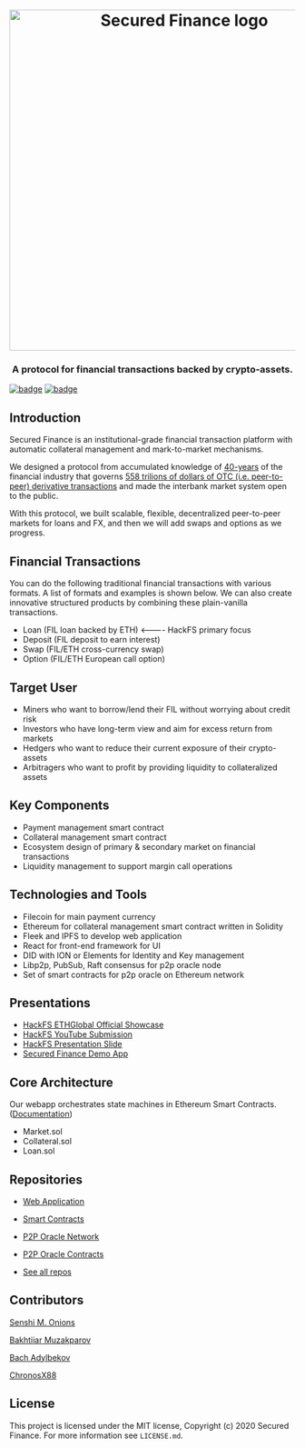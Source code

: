 <h1 align="center">
  <img width="600" src="img/logo.jpg" alt="Secured Finance logo" />
</h1>

<h3 align="center">A protocol for financial transactions backed by crypto-assets.</h3>

[![badge](https://img.shields.io/badge/submit%20for-HackFS-blue)](https://hack.ethglobal.co/showcase/secured-finance-recTkx6c1RDoLeaQm) [![badge](https://img.shields.io/badge/submit%20for-ETHOnline-ffe4b4)](https://hack.ethglobal.co/showcase/secured-finance-recJiyE8KWrV5VyHi)

## Introduction

Secured Finance is an institutional-grade financial transaction platform with automatic collateral management and mark-to-market mechanisms.

We designed a protocol from accumulated knowledge of [40-years](https://en.wikipedia.org/wiki/Swap_(finance)#History) of the financial industry that governs [558 trilions of dollars of OTC (i.e. peer-to-peer) derivative transactions](https://stats.bis.org/statx/srs/table/d5.1) and made the interbank market system open to the public.

With this protocol, we built scalable, flexible, decentralized peer-to-peer markets for loans and FX, and then we will add swaps and options as we progress.

## Financial Transactions

You can do the following traditional financial transactions with various formats.
A list of formats and examples is shown below. We can also create innovative structured products by combining these plain-vanilla transactions.

- Loan (FIL loan backed by ETH) <---- HackFS primary focus
- Deposit (FIL deposit to earn interest)
- Swap (FIL/ETH cross-currency swap)
- Option (FIL/ETH European call option)

## Target User

- Miners who want to borrow/lend their FIL without worrying about credit risk
- Investors who have long-term view and aim for excess return from markets
- Hedgers who want to reduce their current exposure of their crypto-assets
- Arbitragers who want to profit by providing liquidity to collateralized assets

## Key Components

- Payment management smart contract
- Collateral management smart contract
- Ecosystem design of primary & secondary market on financial transactions
- Liquidity management to support margin call operations

## Technologies and Tools

- Filecoin for main payment currency
- Ethereum for collateral management smart contract written in Solidity
- Fleek and IPFS to develop web application
- React for front-end framework for UI
- DID with ION or Elements for Identity and Key management
- Libp2p, PubSub, Raft consensus for p2p oracle node
- Set of smart contracts for p2p oracle on Ethereum network

## Presentations

- [HackFS ETHGlobal Official Showcase](https://hack.ethglobal.co/showcase/secured-finance-recTkx6c1RDoLeaQm)
- [HackFS YouTube Submission](https://youtu.be/cJ7RFAyNHbY)
- [HackFS Presentation Slide](https://github.com/Secured-Finance/secured-finance-docs/blob/master/basics/HackFS-Presentation.pdf)
- [Secured Finance Demo App](https://securedfinance.on.fleek.co/)

## Core Architecture

Our webapp orchestrates state machines in Ethereum Smart Contracts.
([Documentation](https://github.com/Secured-Finance/secured-finance-docs/tree/master/basics))

- Market.sol
- Collateral.sol
- Loan.sol

## Repositories

- [Web Application](https://github.com/Secured-Finance/Secured-Finance-app)
- [Smart Contracts](https://github.com/Secured-Finance/smart-contracts)
- [P2P Oracle Network](https://github.com/Secured-Finance/p2p-oracle-node)
- [P2P Oracle Contracts](https://github.com/Secured-Finance/p2p-oracle-smart-contracts)

- [See all repos](https://github.com/Secured-Finance)

## Contributors

[Senshi M. Onions](https://twitter.com/onion797jp)

[Bakhtiiar Muzakparov](https://github.com/muzakparov)

[Bach Adylbekov](https://github.com/bahadylbekov)

[ChronosX88](https://github.com/ChronosX88)

## License

This project is licensed under the MIT license, Copyright (c) 2020 Secured Finance. For more information see `LICENSE.md`.
